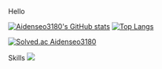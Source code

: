 Hello

[![Aidenseo3180's GitHub stats](https://github-readme-stats.vercel.app/api?username=Aidenseo3180&theme=swift&show_icons=true)](https://github.com/Aidenseo3180/github-readme-stats)
[![Top Langs](https://github-readme-stats.vercel.app/api/top-langs/?username=Aidenseo3180&layout=compact)](https://github.com/Aidenseo3180/github-readme-stats)


[![Solved.ac Aidenseo3180](http://mazassumnida.wtf/api/mini/generate_badge?boj=una)](https://solved.ac/una)

Skills
<img src="https://img.shields.io/badge/C++-61DAFB?style=flat&logo=C++&logoColor=white"/>
